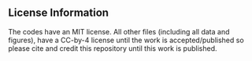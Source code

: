 <h2>License Information</h2>
The codes have an MIT license. 
All other files (including all data and figures), have a CC-by-4 license until the work is accepted/published so please cite and credit this repository until this work is published.
